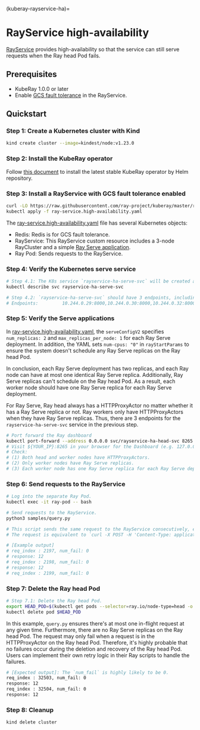 (kuberay-rayservice-ha)=
# RayService high-availability

[RayService](kuberay-rayservice) provides high-availability so that the service can still serve requests when the Ray head Pod fails.

## Prerequisites

* KubeRay 1.0.0 or later
* Enable [GCS fault tolerance](kuberay-gcs-ft) in the RayService.

## Quickstart

### Step 1: Create a Kubernetes cluster with Kind

```sh
kind create cluster --image=kindest/node:v1.23.0
```

### Step 2: Install the KubeRay operator

Follow [this document](kuberay-operator-deploy) to install the latest stable KubeRay operator by Helm repository.

### Step 3: Install a RayService with GCS fault tolerance enabled

```sh
curl -LO https://raw.githubusercontent.com/ray-project/kuberay/master/ray-operator/config/samples/ray-service.high-availability.yaml
kubectl apply -f ray-service.high-availability.yaml
```

The [ray-service.high-availability.yaml](https://raw.githubusercontent.com/ray-project/kuberay/v1.0.0/ray-operator/config/samples/ray-service.high-availability.yaml) file has several Kubernetes objects:

* Redis: Redis is for GCS fault tolerance.
* RayService: This RayService custom resource includes a 3-node RayCluster and a simple [Ray Serve application](https://github.com/ray-project/test_dag).
* Ray Pod: Sends requests to the RayService.

### Step 4: Verify the Kubernetes serve service

```sh
# Step 4.1: The K8s service `rayservice-ha-serve-svc` will be created after the Serve applications are ready.
kubectl describe svc rayservice-ha-serve-svc

# Step 4.2: `rayservice-ha-serve-svc` should have 3 endpoints, including the Ray head and two Ray workers.
# Endpoints:         10.244.0.29:8000,10.244.0.30:8000,10.244.0.32:8000
```

### Step 5: Verify the Serve applications

In [ray-service.high-availability.yaml](https://raw.githubusercontent.com/ray-project/kuberay/v1.0.0/ray-operator/config/samples/ray-service.high-availability.yaml), the `serveConfigV2` specifies `num_replicas: 2` and `max_replicas_per_node: 1` for each Ray Serve deployment.
In addition, the YAML sets `num-cpus: "0"` in `rayStartParams` to ensure the system doesn't schedule any Ray Serve replicas on the Ray head Pod.

In conclusion, each Ray Serve deployment has two replicas, and each Ray node can have at most one identical Ray Serve replica. Additionally, Ray Serve replicas can't schedule on the Ray head Pod. As a result, each worker node should have one Ray Serve replica for each Ray Serve deployment.

For Ray Serve, Ray head always has a HTTPProxyActor no matter whether it has a Ray Serve replica or not.
Ray workers only have HTTPProxyActors when they have Ray Serve replicas.
Thus, there are 3 endpoints for the `rayservice-ha-serve-svc` service in the previous step.

```sh
# Port forward the Ray dashboard
kubectl port-forward --address 0.0.0.0 svc/rayservice-ha-head-svc 8265:8265
# Visit ${YOUR_IP}:8265 in your browser for the Dashboard (e.g. 127.0.0.1:8265)
# Check:
# (1) Both head and worker nodes have HTTPProxyActors.
# (2) Only worker nodes have Ray Serve replicas.
# (3) Each worker node has one Ray Serve replica for each Ray Serve deployment.
```

### Step 6: Send requests to the RayService

```sh
# Log into the separate Ray Pod.
kubectl exec -it ray-pod -- bash

# Send requests to the RayService.
python3 samples/query.py

# This script sends the same request to the RayService consecutively, ensuring at most one in-flight request at a time.
# The request is equivalent to `curl -X POST -H 'Content-Type: application/json' localhost:8000/fruit/ -d '["PEAR", 12]'`.

# [Example output]
# req_index : 2197, num_fail: 0
# response: 12
# req_index : 2198, num_fail: 0
# response: 12
# req_index : 2199, num_fail: 0
```

### Step 7: Delete the Ray head Pod

```sh
# Step 7.1: Delete the Ray head Pod.
export HEAD_POD=$(kubectl get pods --selector=ray.io/node-type=head -o custom-columns=POD:metadata.name --no-headers)
kubectl delete pod $HEAD_POD
```

In this example, `query.py` ensures there's at most one in-flight request at any given time.
Furthermore, there are no Ray Serve replicas on the Ray head Pod.
The request may only fail when a request is in the HTTPProxyActor on the Ray head Pod.
Therefore, it's highly probable that no failures occur during the deletion and recovery of the Ray head Pod.
Users can implement their own retry logic in their Ray scripts to handle the failures.

```sh
# [Expected output]: The `num_fail` is highly likely to be 0.
req_index : 32503, num_fail: 0
response: 12
req_index : 32504, num_fail: 0
response: 12
```

### Step 8: Cleanup

```sh
kind delete cluster
```
